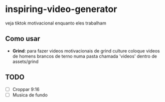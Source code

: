 # inspiring-video-generator
veja tiktok motivacional enquanto eles trabalham

## Como usar
- **Grind**: para fazer videos motivacionais de grind culture coloque videos de homens brancos de terno numa pasta chamada 'videos' dentro de assets/grind

## TODO

- [ ] Croppar 9:16
- [ ] Musica de fundo
